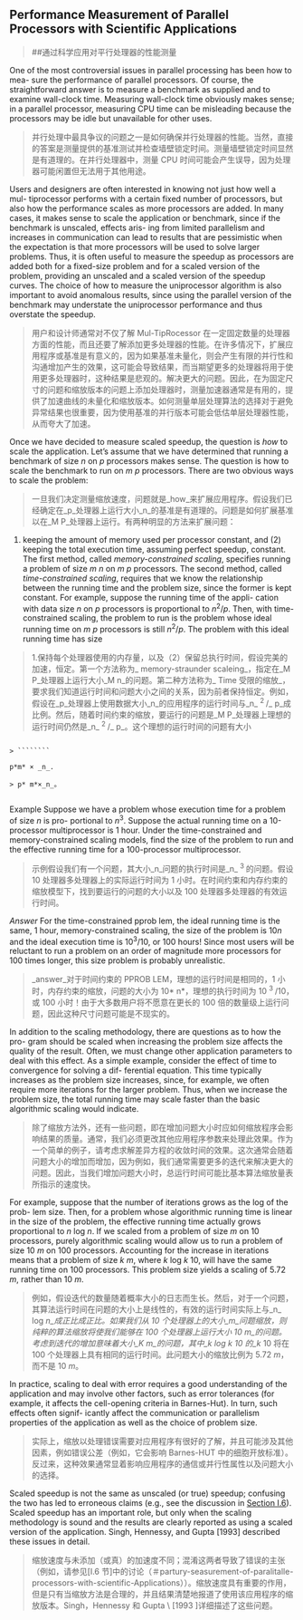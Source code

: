 ## Performance Measurement of Parallel Processors with Scientific Applications

> ##通过科学应用对平行处理器的性能测量

One of the most controversial issues in parallel processing has been how to mea- sure the performance of parallel processors. Of course, the straightforward answer is to measure a benchmark as supplied and to examine wall-clock time. Measuring wall-clock time obviously makes sense; in a parallel processor, measuring CPU time can be misleading because the processors may be idle but unavailable for other uses.

> 并行处理中最具争议的问题之一是如何确保并行处理器的性能。当然，直接的答案是测量提供的基准测试并检查墙壁锁定时间。测量墙壁锁定时间显然是有道理的。在并行处理器中，测量 CPU 时间可能会产生误导，因为处理器可能闲置但无法用于其他用途。

Users and designers are often interested in knowing not just how well a mul- tiprocessor performs with a certain fixed number of processors, but also how the performance scales as more processors are added. In many cases, it makes sense to scale the application or benchmark, since if the benchmark is unscaled, effects aris- ing from limited parallelism and increases in communication can lead to results that are pessimistic when the expectation is that more processors will be used to solve larger problems. Thus, it is often useful to measure the speedup as processors are added both for a fixed-size problem and for a scaled version of the problem, providing an unscaled and a scaled version of the speedup curves. The choice of how to measure the uniprocessor algorithm is also important to avoid anomalous results, since using the parallel version of the benchmark may understate the uniprocessor performance and thus overstate the speedup.

> 用户和设计师通常对不仅了解 Mul-TipRocessor 在一定固定数量的处理器方面的性能，而且还要了解添加更多处理器的性能。在许多情况下，扩展应用程序或基准是有意义的，因为如果基准未量化，则会产生有限的并行性和沟通增加产生的效果，这可能会导致结果，而当期望更多的处理器将用于使用更多处理器时，这种结果是悲观的。解决更大的问题。因此，在为固定尺寸的问题和缩放版本的问题上添加处理器时，测量加速器通常是有用的，提供了加速曲线的未量化和缩放版本。如何测量单层处理算法的选择对于避免异常结果也很重要，因为使用基准的并行版本可能会低估单层处理器性能，从而夸大了加速。

Once we have decided to measure scaled speedup, the question is _how_ to scale the application. Let’s assume that we have determined that running a benchmark of size _n_ on _p_ processors makes sense. The question is how to scale the benchmark to run on _m p_ processors. There are two obvious ways to scale the problem:

> 一旦我们决定测量缩放速度，问题就是_how_来扩展应用程序。假设我们已经确定在_p_处理器上运行大小_n_的基准是有道理的。问题是如何扩展基准以在_M P_处理器上运行。有两种明显的方法来扩展问题：

1. keeping the amount of memory used per processor constant, and (2) keeping the total execution time, assuming perfect speedup, constant. The first method, called _memory-constrained scaling_, specifies running a problem of size _m n_ on _m p_ processors. The second method, called _time-constrained scaling_, requires that we know the relationship between the running time and the problem size, since the former is kept constant. For example, suppose the running time of the appli- cation with data size _n_ on _p_ processors is proportional to _n_<sup>2</sup>/_p_. Then, with time- constrained scaling, the problem to run is the problem whose ideal running time on _m p_ processors is still _n_<sup>2</sup>/_p_. The problem with this ideal running time has size

> 1.保持每个处理器使用的内存量，以及（2）保留总执行时间，假设完美的加速，恒定。第一个方法称为_ memory-straunder scaleing_，指定在_M P_处理器上运行大小_M n_的问题。第二种方法称为_ Time 受限的缩放_，要求我们知道运行时间和问题大小之间的关系，因为前者保持恒定。例如，假设在_p_处理器上使用数据大小_n_的应用程序的运行时间与_n_ <sup> 2 </sup>/_ p_成比例。然后，随着时间约束的缩放，要运行的问题是_M P_处理器上理想的运行时间仍然是_n_ <sup> 2 </sup>/_ p_。这个理想的运行时间的问题有大小

```

> ````````

p*m* × _n_.

> p* m*×_n_。

```

> ````````
> ````````

Example Suppose we have a problem whose execution time for a problem of size _n_ is pro- portional to _n_<sup>3</sup>. Suppose the actual running time on a 10-processor multiprocessor is 1 hour. Under the time-constrained and memory-constrained scaling models, find the size of the problem to run and the effective running time for a 100-processor multiprocessor.

> 示例假设我们有一个问题，其大小_n_问题的执行时间是_n_ <sup> 3 </sup>的问题。假设 10 处理器多处理器上的实际运行时间为 1 小时。在时间约束和内存约束的缩放模型下，找到要运行的问题的大小以及 100 处理器多处理器的有效运行时间。

_Answer_ For the time-constrained pprob lem, the ideal running time is the same, 1 hour, memory-constrained scaling, the size of the problem is 10*n* and the ideal execution time is 10<sup>3</sup>/10, or 100 hours! Since most users will be reluctant to run a problem on an order of magnitude more processors for 100 times longer, this size problem is probably unrealistic.

> _answer_对于时间约束的 PPROB LEM，理想的运行时间是相同的，1 小时，内存约束的缩放，问题的大小为 10* n*，理想的执行时间为 10 <sup> 3 </sup>/10，或 100 小时！由于大多数用户将不愿意在更长的 100 倍的数量级上运行问题，因此这种尺寸问题可能是不现实的。

In addition to the scaling methodology, there are questions as to how the pro- gram should be scaled when increasing the problem size affects the quality of the result. Often, we must change other application parameters to deal with this effect. As a simple example, consider the effect of time to convergence for solving a dif- ferential equation. This time typically increases as the problem size increases, since, for example, we often require more iterations for the larger problem. Thus, when we increase the problem size, the total running time may scale faster than the basic algorithmic scaling would indicate.

> 除了缩放方法外，还有一些问题，即在增加问题大小时应如何缩放程序会影响结果的质量。通常，我们必须更改其他应用程序参数来处理此效果。作为一个简单的例子，请考虑求解差异方程的收敛时间的效果。这次通常会随着问题大小的增加而增加，因为例如，我们通常需要更多的迭代来解决更大的问题。因此，当我们增加问题大小时，总运行时间可能比基本算法缩放量表所指示的速度快。

For example, suppose that the number of iterations grows as the log of the prob- lem size. Then, for a problem whose algorithmic running time is linear in the size of the problem, the effective running time actually grows proportional to _n_ log _n_. If we scaled from a problem of size _m_ on 10 processors, purely algorithmic scaling would allow us to run a problem of size 10 _m_ on 100 processors. Accounting for the increase in iterations means that a problem of size _k m_, where _k_ log _k_ 10, will have the same running time on 100 processors. This problem size yields a scaling of 5.72 _m_, rather than 10 _m_.

> 例如，假设迭代的数量随着概率大小的日志而生长。然后，对于一个问题，其算法运行时间在问题的大小上是线性的，有效的运行时间实际上与_n_ log _n_成正比成正比。如果我们从 10 个处理器上的大小_m_问题缩放，则纯粹的算法缩放将使我们能够在 100 个处理器上运行大小 10 _m_的问题。考虑到迭代的增加意味着大小_K m_的问题，其中_k_ log _k_ 10 的_k_ 10 将在 100 个处理器上具有相同的运行时间。此问题大小的缩放比例为 5.72 _m_，而不是 10 _m_。

In practice, scaling to deal with error requires a good understanding of the application and may involve other factors, such as error tolerances (for example, it affects the cell-opening criteria in Barnes-Hut). In turn, such effects often signif- icantly affect the communication or parallelism properties of the application as well as the choice of problem size.

> 实际上，缩放以处理错误需要对应用程序有很好的了解，并且可能涉及其他因素，例如错误公差（例如，它会影响 Barnes-HUT 中的细胞开放标准）。反过来，这种效果通常显着影响应用程序的通信或并行性属性以及问题大小的选择。

Scaled speedup is not the same as unscaled (or true) speedup; confusing the two has led to erroneous claims (e.g., see the discussion in [Section I.6](#performance-measurement-of-parallel-processors-with-scientific-applications)). Scaled speedup has an important role, but only when the scaling methodology is sound and the results are clearly reported as using a scaled version of the application. Singh, Hennessy, and Gupta \[1993\] described these issues in detail.

> 缩放速度与未添加（或真）的加速度不同；混淆这两者导致了错误的主张（例如，请参见[I.6 节]中的讨论（＃partury-seasurement-of-paralitalle-processors-with-scientific-Applications））。缩放速度具有重要的作用，但是只有当缩放方法是合理的，并且结果清楚地报道了使用该应用程序的缩放版本。Singh，Hennessy 和 Gupta \ [1993 \]详细描述了这些问题。
